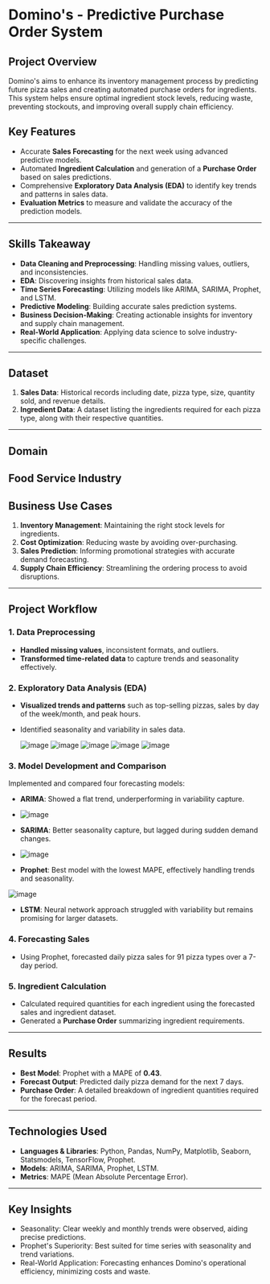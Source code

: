 # Domino's - Predictive Purchase Order System

## Project Overview
Domino's aims to enhance its inventory management process by predicting future pizza sales and creating automated purchase orders for ingredients. This system helps ensure optimal ingredient stock levels, reducing waste, preventing stockouts, and improving overall supply chain efficiency.  

## Key Features
- Accurate **Sales Forecasting** for the next week using advanced predictive models.
- Automated **Ingredient Calculation** and generation of a **Purchase Order** based on sales predictions.
- Comprehensive **Exploratory Data Analysis (EDA)** to identify key trends and patterns in sales data.
- **Evaluation Metrics** to measure and validate the accuracy of the prediction models.

---

## Skills Takeaway
- **Data Cleaning and Preprocessing**: Handling missing values, outliers, and inconsistencies.
- **EDA**: Discovering insights from historical sales data.
- **Time Series Forecasting**: Utilizing models like ARIMA, SARIMA, Prophet, and LSTM.
- **Predictive Modeling**: Building accurate sales prediction systems.
- **Business Decision-Making**: Creating actionable insights for inventory and supply chain management.
- **Real-World Application**: Applying data science to solve industry-specific challenges.

---

## Dataset
1. **Sales Data**: Historical records including date, pizza type, size, quantity sold, and revenue details.
2. **Ingredient Data**: A dataset listing the ingredients required for each pizza type, along with their respective quantities.

---
## Domain
**Food Service Industry**
--
## Business Use Cases
1. **Inventory Management**: Maintaining the right stock levels for ingredients.
2. **Cost Optimization**: Reducing waste by avoiding over-purchasing.
3. **Sales Prediction**: Informing promotional strategies with accurate demand forecasting.
4. **Supply Chain Efficiency**: Streamlining the ordering process to avoid disruptions.

---

## Project Workflow

### 1. Data Preprocessing
- **Handled missing values**, inconsistent formats, and outliers.
- **Transformed time-related data** to capture trends and seasonality effectively.

### 2. Exploratory Data Analysis (EDA)
- **Visualized trends and patterns** such as top-selling pizzas, sales by day of the week/month, and peak hours.
- Identified seasonality and variability in sales data.

  ![image](https://github.com/user-attachments/assets/74df3a66-5ca0-4c27-a849-c2daa5ea9010)
  ![image](https://github.com/user-attachments/assets/9606454c-3d1a-462f-8c59-6c8a06348e23)
  ![image](https://github.com/user-attachments/assets/5efa7202-5569-4c4a-8200-ffe6354023ae)
  ![image](https://github.com/user-attachments/assets/616d1cca-c929-4451-9c0e-cdc31653db22)
  ![image](https://github.com/user-attachments/assets/231f89a5-d7c1-48a0-b866-b6b238118dc4)

### 3. Model Development and Comparison
Implemented and compared four forecasting models:
- **ARIMA**: Showed a flat trend, underperforming in variability capture.
  
- ![image](https://github.com/user-attachments/assets/38afea8c-9e4c-4130-bd75-03b54e6b4b5d)


- **SARIMA**: Better seasonality capture, but lagged during sudden demand changes.

- ![image](https://github.com/user-attachments/assets/cd3b233d-673e-48d0-a6f8-71a3633623c0)

- **Prophet**: Best model with the lowest MAPE, effectively handling trends and seasonality.

 ![image](https://github.com/user-attachments/assets/530a661c-c78a-4e26-b0ca-72fd7ef44305)

- **LSTM**: Neural network approach struggled with variability but remains promising for larger datasets.

### 4. Forecasting Sales
- Using Prophet, forecasted daily pizza sales for 91 pizza types over a 7-day period.

### 5. Ingredient Calculation
- Calculated required quantities for each ingredient using the forecasted sales and ingredient dataset.
- Generated a **Purchase Order** summarizing ingredient requirements.
---

## Results
- **Best Model**: Prophet with a MAPE of **0.43**.
- **Forecast Output**: Predicted daily pizza demand for the next 7 days.
- **Purchase Order**: A detailed breakdown of ingredient quantities required for the forecast period.

---

## Technologies Used
- **Languages & Libraries**: Python, Pandas, NumPy, Matplotlib, Seaborn, Statsmodels, TensorFlow, Prophet.
- **Models**: ARIMA, SARIMA, Prophet, LSTM.
- **Metrics**: MAPE (Mean Absolute Percentage Error).

---

## Key Insights
- Seasonality: Clear weekly and monthly trends were observed, aiding precise predictions.
- Prophet's Superiority: Best suited for time series with seasonality and trend variations.
- Real-World Application: Forecasting enhances Domino's operational efficiency, minimizing costs and waste.
